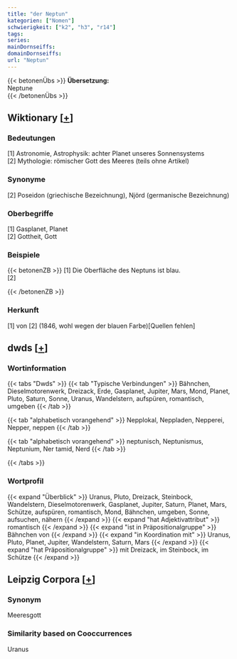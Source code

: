 ```yaml
---
title: "der Neptun"
kategorien: ["Nomen"]
schwierigkeit: ["k2", "h3", "r14"]
tags:
series:
mainDornseiffs:
domainDornseiffs:
url: "Neptun"
---
```


{{< betonenÜbs >}}
**Übersetzung:**  
Neptune  
{{< /betonenÜbs >}}

## Wiktionary [[+](https://de.wiktionary.org/wiki/Neptun)]

### Bedeutungen
[1] Astronomie, Astrophysik: achter Planet unseres Sonnensystems  
[2] Mythologie: römischer Gott des Meeres (teils ohne Artikel)  

### Synonyme
[2] Poseidon (griechische Bezeichnung), Njörd (germanische Bezeichnung)  

### Oberbegriffe
[1] Gasplanet, Planet  
[2] Gottheit, Gott  

### Beispiele
{{< betonenZB >}}
[1] Die Oberfläche des Neptuns ist blau.  
[2]  

{{< /betonenZB >}}
### Herkunft
[1] von [2] (1846, wohl wegen der blauen Farbe)[Quellen fehlen]  



## dwds [[+](https://www.dwds.de/wb/Neptun)]

### Wortinformation
{{< tabs "Dwds" >}}
{{< tab "Typische Verbindungen" >}}
Bähnchen, Dieselmotorenwerk, Dreizack, Erde, Gasplanet, Jupiter, Mars, Mond, Planet, Pluto, Saturn, Sonne, Uranus, Wandelstern, aufspüren, romantisch, umgeben
{{< /tab >}}

{{< tab "alphabetisch vorangehend" >}}
Nepplokal, Neppladen, Nepperei, Nepper, neppen
{{< /tab >}}

{{< tab "alphabetisch vorangehend" >}}
neptunisch, Neptunismus, Neptunium, Ner tamid, Nerd
{{< /tab >}}

{{< /tabs >}}

### Wortprofil
{{< expand "Überblick" >}} Uranus, Pluto, Dreizack, Steinbock, Wandelstern, Dieselmotorenwerk, Gasplanet, Jupiter, Saturn, Planet, Mars, Schütze, aufspüren, romantisch, Mond, Bähnchen, umgeben, Sonne, aufsuchen, nähern {{< /expand >}}
{{< expand "hat Adjektivattribut" >}} romantisch {{< /expand >}}
{{< expand "ist in Präpositionalgruppe" >}} Bähnchen von {{< /expand >}}
{{< expand "in Koordination mit" >}} Uranus, Pluto, Planet, Jupiter, Wandelstern, Saturn, Mars {{< /expand >}}
{{< expand "hat Präpositionalgruppe" >}} mit Dreizack, im Steinbock, im Schütze {{< /expand >}}

## Leipzig Corpora [[+](https://corpora.uni-leipzig.de/en/res?word=Neptun&corpusId=deu_newscrawl-public_2018)]


### Synonym
Meeresgott


### Similarity based on Cooccurrences
Uranus

